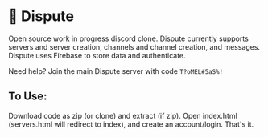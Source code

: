 # 🦜 Dispute

Open source work in progress discord clone. Dispute currently supports servers and server creation, channels and channel creation, and messages.
Dispute uses Firebase to store data and authenticate.

Need help? Join the main Dispute server with code `T?oMEL#5aS%!`

## To Use:
Download code as zip (or clone) and extract (if zip).
Open index.html (servers.html will redirect to index), and create an account/login.
That's it.
